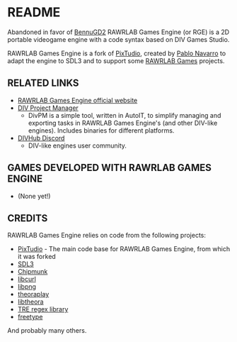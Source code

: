 # README
Abandoned in favor of [BennuGD2](https://github.com/SplinterGU/BennuGD2)
RAWRLAB Games Engine (or RGE) is a 2D portable videogame engine with a code syntax based on DIV Games Studio.

RAWRLAB Games Engine is a fork of [PixTudio](https://github.com/panreyes/pixtudio), created by [Pablo Navarro](https://github.com/panreyes) to adapt the engine to SDL3 and to support some [RAWRLAB Games](https://www.rawrlab.com/) projects.

## RELATED LINKS
* [RAWRLAB Games Engine official website](https://www.rawrlab.com/rge)
* [DIV Project Manager](https://divpm.divhub.org/)
	* DivPM is a simple tool, written in AutoIT, to simplify managing and exporting tasks in RAWRLAB Games Engine's (and other DIV-like engines). Includes binaries for different platforms.
* [DIVHub Discord](https://discord.gg/CAKr9QR)
	* DIV-like engines user community.
	
## GAMES DEVELOPED WITH RAWRLAB GAMES ENGINE
* (None yet!)

## CREDITS
RAWRLAB Games Engine relies on code from the following projects:

* [PixTudio](http://pixtudio.divhub.org) - The main code base for RAWRLAB Games Engine, from which it was forked
* [SDL3](https://libsdl.org/)
* [Chipmunk](https://chipmunk-physics.net/)
* [libcurl](http://curl.haxx.se/)
* [libpng](http://www.libpng.org/pub/png/libpng.html)
* [theoraplay](https://www.icculus.org/theoraplay/)
* [libtheora](https://www.theora.org/doc/libtheora-1.0/)
* [TRE regex library](http://laurikari.net/tre/)
* [freetype](https://freetype.org/)

And probably many others.
